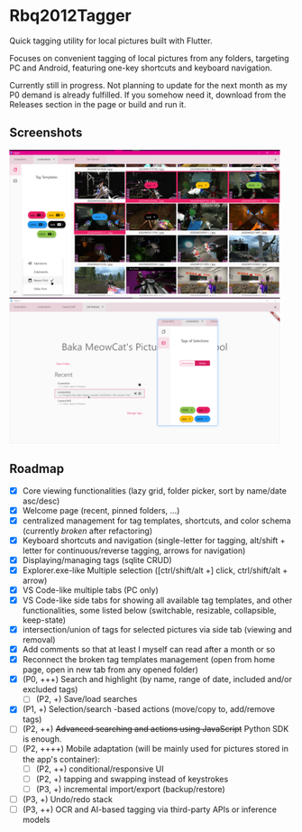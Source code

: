 # Rbq2012Tagger

Quick tagging utility for local pictures built with Flutter.

Focuses on convenient tagging of local pictures from any folders, targeting PC and Android, featuring one-key shortcuts and keyboard navigation.

Currently still in progress. Not planning to update for the next month as my P0 demand is already fulfilled. If you somehow need it, download from the Releases section in the page or build and run it.

## Screenshots

<img src="screenshots/scr00_contents.png" alt="screenshot" width="480"/>
<img src="screenshots/scr01_homepage.png" alt="screenshot" width="480"/>

## Roadmap

- [x] Core viewing functionalities (lazy grid, folder picker, sort by name/date asc/desc)
- [x] Welcome page (recent, pinned folders, ...)
- [x] centralized management for tag templates, shortcuts, and color schema (currently *broken* after refactoring)
- [x] Keyboard shortcuts and navigation (single-letter for tagging, alt/shift + letter for continuous/reverse tagging, arrows for navigation)
- [x] Displaying/managing tags (sqlite CRUD)
- [x] Explorer.exe-like Multiple selection ([ctrl/shift/alt +] click, ctrl/shift/alt + arrow)
- [x] VS Code-like multiple tabs (PC only)
- [x] VS Code-like side tabs for showing all available tag templates, and other functionalities, some listed below (switchable, resizable, collapsible, keep-state)
- [x] intersection/union of tags for selected pictures via side tab (viewing and removal)
- [x] Add comments so that at least I myself can read after a month or so
- [x] Reconnect the broken tag templates management (open from home page, open in new tab from any opened folder)
- [x] (P0, +++) Search and highlight (by name, range of date, included and/or excluded tags)
  - [ ] (P2, +) Save/load searches
- [x] (P1, +) Selection/search -based actions (move/copy to, add/remove tags)
- [ ] (P2, ++) ~~Advanced searching and actions using JavaScript~~ Python SDK is enough.
- [ ] (P2, ++++) Mobile adaptation (will be mainly used for pictures stored in the app's container):
  - [ ] (P2, ++) conditional/responsive UI
  - [ ] (P2, +) tapping and swapping instead of keystrokes
  - [ ] (P3, +) incremental import/export (backup/restore)
- [ ] (P3, +) Undo/redo stack
- [ ] (P3, ++) OCR and AI-based tagging via third-party APIs or inference models
